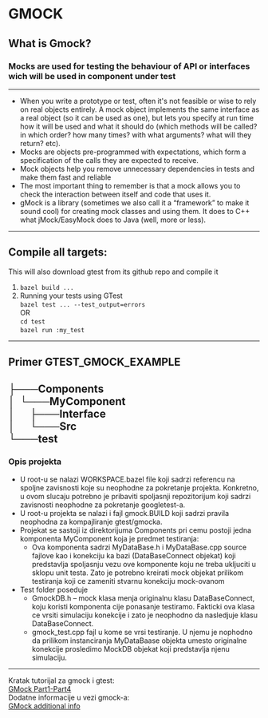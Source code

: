 # GMOCK 
## What is Gmock?
### Mocks are used for testing the behaviour of API or interfaces wich will be used in component under test
---
* When you write a prototype or test, often it's not feasible or wise to rely on real objects entirely. A mock object implements the same interface as a real object (so it can be used as one), but lets you specify at run time how it will be used and what it should do (which methods will be called? in which order? how many times? with what arguments? what will they return? etc).
* Mocks are objects pre-programmed with expectations, which form a specification of the calls they are expected to receive.
* Mock objects help you remove unnecessary dependencies in tests and make them fast and reliable
* The most important thing to remember is that a mock allows you to check the interaction between itself and code that uses it.
* gMock is a library (sometimes we also call it a “framework” to make it sound cool) for creating mock classes and using them. It does to C++ what jMock/EasyMock does to Java (well, more or less).
***
## Compile all targets:
This will also download gtest from its github repo and compile it

1.	```bazel build ...```
2.	Running your tests using GTest  
```bazel test ... --test_output=errors```  
    OR  
```cd test ```  
    ```bazel run :my_test ```
***
## Primer GTEST_GMOCK_EXAMPLE
├───Components      
│&nbsp;&nbsp;└───MyComponent  
│&nbsp;&nbsp;&nbsp;&nbsp;&nbsp;&nbsp;├───Interface  
│&nbsp;&nbsp;&nbsp;&nbsp;&nbsp;&nbsp;└───Src  
└───test
---
### Opis projekta
* U root-u se nalazi WORKSPACE.bazel file koji sadrzi referencu na spoljne zavisnosti koje su neophodne za pokretanje projekta. Konkretno, u ovom slucaju potrebno je pribaviti spoljasnji repozitorijum koji sadrzi zavisnosti neophodne za pokretanje googletest-a.
* U root-u projekta se nalazi i fajl gmock.BUILD koji sadrzi pravila neophodna za kompajliranje gtest/gmocka.
* Projekat se sastoji iz direktorijuma Components pri cemu postoji jedna komponenta MyComponent koja je predmet testiranja:
    * Ova komponenta sadrzi MyDataBase.h i MyDataBase.cpp source fajlove kao i konekciju ka bazi (DataBaseConnect objekat) koji predstavlja spoljasnju vezu ove komponente koju ne treba ukljuciti u sklopu unit testa. Zato je potrebno kreirati mock objekat prilikom testiranja koji ce zameniti stvarnu konekciju mock-ovanom
* Test folder poseduje 
    * GmockDB.h – mock klasa menja originalnu klasu DataBaseConnect, koju koristi komponenta cije ponasanje testiramo. Fakticki ova klasa ce vrsiti simulaciju konekcije i zato je neophodno da nasledjuje klasu DataBaseConnect.
    * gmock_test.cpp fajl u kome se vrsi testiranje. U njemu je nophodno da prilikom instanciranja MyDataBaase objekta umesto originalne konekcije prosledimo MockDB objekat koji predstavlja njenu simulaciju.
***
Kratak tutorijal za gmock i gtest:  
[GMock Part1-Part4](https://www.youtube.com/watch?v=nbFXI9SDfbk&ab_channel=CodeSports)  
Dodatne informacije u vezi gmock-a:  
[GMock additional info](https://chromium.googlesource.com/external/github.com/google/googletest/+/refs/tags/release-1.8.0/googlemock/docs/ForDummies.md)





